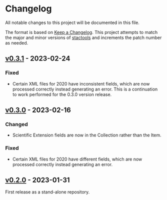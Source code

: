 # Changelog

All notable changes to this project will be documented in this file.

The format is based on [Keep a Changelog](https://keepachangelog.com/en/1.0.0/). This project attempts to match the major and minor versions of [stactools](https://github.com/stac-utils/stactools) and increments the patch number as needed.

## [v0.3.1] - 2023-02-24

### Fixed

- Certain XML files for 2020 have inconsistent fields, which are now processed correctly instead generating an error. This is a continuation to work performed for the 0.3.0 version release.

## [v0.3.0] - 2023-02-16

### Changed

- Scientific Extension fields are now in the Collection rather than the Item.

### Fixed

- Certain XML files for 2020 have different fields, which are now processed correctly instead
  generating an error.

## [v0.2.0] - 2023-01-31

First release as a stand-alone repository.

[Unreleased]: https://github.com/stactools-packages/naip/compare/v0.3.1..main
[v0.3.1]: https://github.com/stactools-packages/naip/tags/v0.3.1
[v0.3.0]: https://github.com/stactools-packages/naip/tags/v0.3.0
[v0.2.0]: https://github.com/stactools-packages/naip/tags/v0.2.0